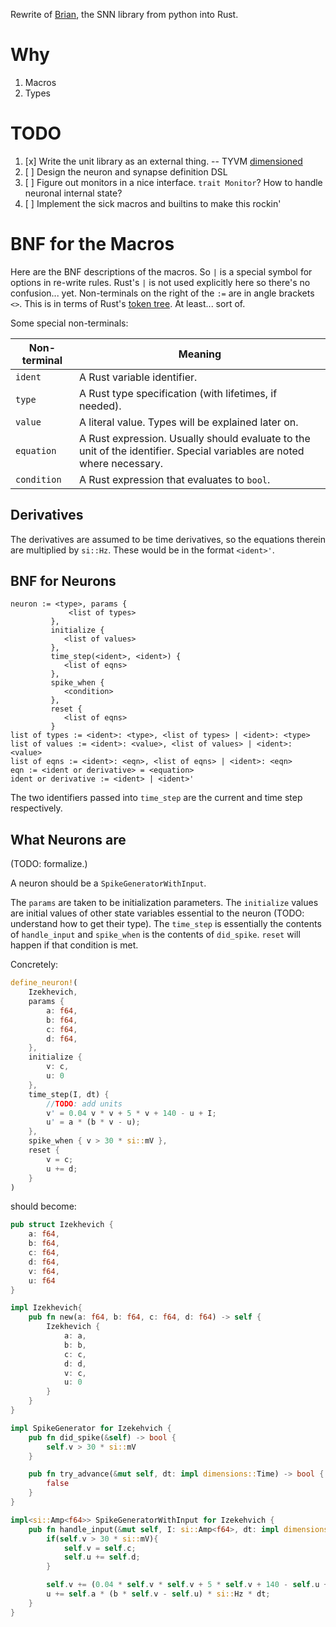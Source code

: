 Rewrite of [Brian](https://brian2.readthedocs.io/en/stable/), the SNN library from python into Rust.

# Why

1. Macros
1. Types

# TODO

1. [x] Write the unit library as an external thing. -- TYVM [dimensioned](https://docs.rs/dimensioned/0.7.0/dimensioned/index.html)
1. [ ] Design the neuron and synapse definition DSL
1. [ ] Figure out monitors in a nice interface. `trait Monitor`? How to handle neuronal internal state?
1. [ ] Implement the sick macros and builtins to make this rockin'

# BNF for the Macros

Here are the BNF descriptions of the macros. So `|` is a special symbol for options in re-write rules.
Rust's `|` is not used explicitly here so there's no confusion... yet.
Non-terminals on the right of the `:=` are in angle brackets `<>`.
This is in terms of Rust's [token tree](https://doc.rust-lang.org/proc_macro/enum.TokenTree.html).
At least... sort of.

Some special non-terminals:

| Non-terminal | Meaning |
| --- | --- |
| `ident` | A Rust variable identifier. |
| `type` | A Rust type specification (with lifetimes, if needed). |
| `value` | A literal value. Types will be explained later on. |
| `equation` | A Rust expression. Usually should evaluate to the unit of the identifier. Special variables are noted where necessary. |
| `condition` | A Rust expression that evaluates to `bool`. |

## Derivatives

The derivatives are assumed to be time derivatives, so the equations therein are multiplied
by `si::Hz`. These would be in the format `<ident>'`.

## BNF for Neurons


```
neuron := <type>, params {
             <list of types>
         },
         initialize {
            <list of values>
         },
         time_step(<ident>, <ident>) {
            <list of eqns>
         },
         spike_when {
            <condition>
         },
         reset {
            <list of eqns>
         }
list of types := <ident>: <type>, <list of types> | <ident>: <type>
list of values := <ident>: <value>, <list of values> | <ident>: <value>
list of eqns := <ident>: <eqn>, <list of eqns> | <ident>: <eqn>
eqn := <ident or derivative> = <equation>
ident or derivative := <ident> | <ident>'
```

The two identifiers passed into `time_step` are the current and time step respectively.

## What Neurons are

(TODO: formalize.)

A neuron should be a `SpikeGeneratorWithInput`.

The `params` are taken to be initialization parameters.
The `initialize` values are initial values of other state variables essential to the neuron
(TODO: understand how to get their type).
The `time_step` is essentially the contents of `handle_input` and `spike_when` is the contents of `did_spike`.
`reset` will happen if that condition is met.

Concretely:
```rust
define_neuron!(
    Izekhevich,
    params {
        a: f64,
        b: f64,
        c: f64,
        d: f64,
    },
    initialize {
        v: c,
        u: 0
    },
    time_step(I, dt) {
        //TODO: add units
        v' = 0.04 v * v + 5 * v + 140 - u + I;
        u' = a * (b * v - u);
    },
    spike_when { v > 30 * si::mV },
    reset {
        v = c;
        u += d;
    }
)
```
should become:
```rust
pub struct Izekhevich {
    a: f64,
    b: f64,
    c: f64,
    d: f64,
    v: f64,
    u: f64
}

impl Izekhevich{
    pub fn new(a: f64, b: f64, c: f64, d: f64) -> self {
        Izekhevich {
            a: a,
            b: b,
            c: c,
            d: d,
            v: c,
            u: 0
        }
    }
}

impl SpikeGenerator for Izekehvich {
    pub fn did_spike(&self) -> bool {
        self.v > 30 * si::mV
    }

    pub fn try_advance(&mut self, dt: impl dimensions::Time) -> bool {
        false
    }
}

impl<si::Amp<f64>> SpikeGeneratorWithInput for Izekehvich {
    pub fn handle_input(&mut self, I: si::Amp<f64>, dt: impl dimensions::Time){
        if(self.v > 30 * si::mV){
            self.v = self.c;
            self.u += self.d;
        }

        self.v += (0.04 * self.v * self.v + 5 * self.v + 140 - self.u + I) * si::Hz * dt;
        u += self.a * (b * self.v - self.u) * si::Hz * dt;
    }
}
```

